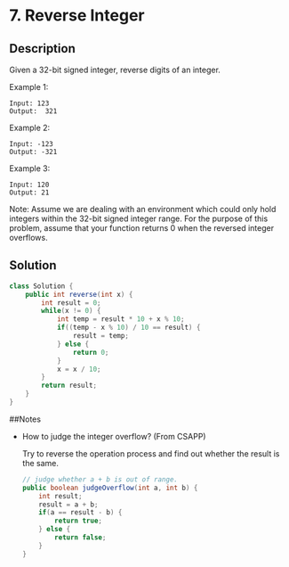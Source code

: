 # 7. Reverse Integer
## Description
Given a 32-bit signed integer, reverse digits of an integer.

Example 1:

```
Input: 123
Output:  321
```

Example 2:

```
Input: -123
Output: -321
```
Example 3:

```
Input: 120
Output: 21
```

Note:
Assume we are dealing with an environment which could only hold integers within the 32-bit signed integer range. For the purpose of this problem, assume that your function returns 0 when the reversed integer overflows.

## Solution
```java
class Solution {
    public int reverse(int x) {
        int result = 0;
        while(x != 0) {
            int temp = result * 10 + x % 10;
            if((temp - x % 10) / 10 == result) {
                result = temp;
            } else {
                return 0;
            }
            x = x / 10;
        }
        return result;
    }
}
```
##Notes
* How to judge the integer overflow? (From CSAPP)

    Try to reverse the operation process and find out whether the result is the same.

    ```java
    // judge whether a + b is out of range.
    public boolean judgeOverflow(int a, int b) {
        int result;
        result = a + b;
        if(a == result - b) {
            return true;
        } else {
            return false;
        }
    }


